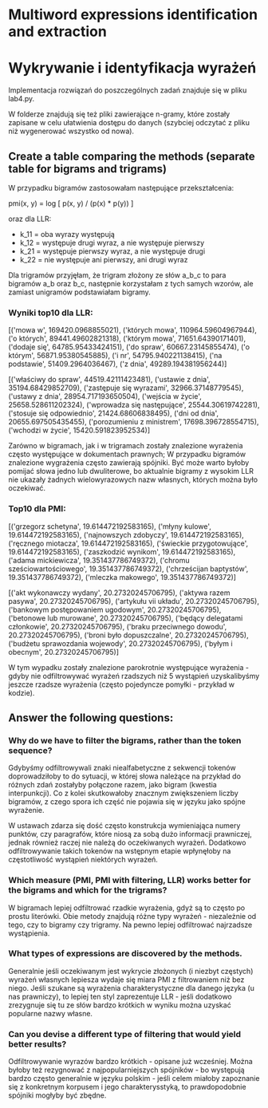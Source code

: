 # Multiword expressions identification and extraction
# Wykrywanie i identyfikacja wyrażeń 

Implementacja rozwiązań do poszczególnych zadań znajduje się w pliku lab4.py.

W folderze znajdują się też pliki zawierające n-gramy, które zostały zapisane w celu ułatwienia dostępu do danych (szybciej odczytać z pliku niż wygenerować wszystko od nowa).

## Create a table comparing the methods (separate table for bigrams and trigrams)

W przypadku bigramów zastosowałam następujące przekształcenia:

pmi(x, y) = log [ p(x, y) / (p(x) * p(y)) ] 

oraz dla LLR:

- k_11 = oba wyrazy występują
- k_12 = występuje drugi wyraz, a nie występuje pierwszy
- k_21 = występuje pierwszy wyraz, a nie występuje drugi
- k_22 = nie występuje ani pierwszy, ani drugi wyraz


Dla trigramów przyjęłam, że trigram złożony ze słów a_b_c to para bigramów a_b oraz b_c, następnie korzystałam z tych samych wzorów, ale zamiast unigramów podstawiałam bigramy. 

### Wyniki top10 dla LLR:
[('mowa w', 169420.0968855021),
 ('których mowa', 110964.59604967944),
 ('o których', 89441.49602821318),
 ('którym mowa', 71651.64390171401),
 ('dodaje się', 64785.95433424151),
 ('do spraw', 60667.23145855474),
 ('o którym', 56871.95380545885),
 ('i nr', 54795.940221138415),
 ('na podstawie', 51409.2964036467),
 ('z dnia', 49289.194381956244)]


[('właściwy do spraw', 44519.42111423481),
 ('ustawie z dnia', 35194.68429852709),
 ('zastępuje się wyrazami', 32966.37148779545),
 ('ustawy z dnia', 28954.717193650504),
 ('wejścia w życie', 25658.528611202324),
 ('wprowadza się następujące', 25544.30619742281),
 ('stosuje się odpowiednio', 21424.68606838495),
 ('dni od dnia', 20655.697505435455),
 ('porozumieniu z ministrem', 17698.396728554715),
 ('wchodzi w życie', 15420.591823952534)]
 
 Zarówno w bigramach, jak i w trigramach zostały znalezione wyrażenia często występujące w dokumentach prawnych;
 W przypadku bigramów znalezione wygrażenia często zawierają spójniki.
 Być może warto byłoby pomijać słowa jedno lub dwuliterowe, bo aktualnie bigramy z wysokim LLR nie ukazały żadnych wielowyrazowych nazw własnych, których można było oczekiwać.

### Top10 dla PMI:
[('grzegorz schetyna', 19.614472192583165),
 ('młyny kulowe', 19.614472192583165),
 ('najnowszych zdobyczy', 19.614472192583165),
 ('ręcznego miotacza', 19.614472192583165),
 ('świeckie przygotowujące', 19.614472192583165),
 ('zaszkodzić wynikom', 19.614472192583165),
 ('adama mickiewicza', 19.351437786749372),
 ('chromu sześciowartościowego', 19.351437786749372),
 ('chrześcijan baptystów', 19.351437786749372),
 ('mleczka makowego', 19.351437786749372)]


[('akt wykonawczy wydany', 20.27320245706795),
 ('aktywa razem pasywa', 20.27320245706795),
 ('artykułu vii układu', 20.27320245706795),
 ('bankowym postępowaniem ugodowym', 20.27320245706795),
 ('betonowe lub murowane', 20.27320245706795),
 ('będący delegatami członkowie', 20.27320245706795),
 ('braku przeciwnego dowodu', 20.27320245706795),
 ('broni było dopuszczalne', 20.27320245706795),
 ('budżetu sprawozdania wojewody', 20.27320245706795),
 ('byłym i obecnym', 20.27320245706795)]

W tym wypadku zostały znalezione parokrotnie występujące wyrażenia - gdyby nie odfiltrowywać wyrażeń rzadszych niż 5 wystąpień uzyskalibyśmy jeszcze rzadsze wyrażenia (często pojedyncze pomyłki - przykład w kodzie).


## Answer the following questions:

### Why do we have to filter the bigrams, rather than the token sequence?
Gdybyśmy odfiltrowywali znaki niealfabetyczne z sekwencji tokenów doprowadziłoby to do sytuacji, w której słowa należące na przykład do różnych zdań zostałyby połączone razem, jako bigram (kwestia interpunkcji).
Co z kolei skutkowałoby znacznym zwiększeniem liczby bigramów, z czego spora ich część nie pojawia się w języku jako spójne wyrażenie. 

W ustawach zdarza się dość często konstrukcja wymieniająca numery punktów, czy paragrafów, które niosą za sobą dużo informacji prawniczej, jednak również raczej nie należą do oczekiwanych wyrażeń.
Dodatkowo odfiltrowywanie takich tokenów na wstępnym etapie wpłynęłoby na częstotliwość wystąpień niektórych wyrażeń. 

### Which measure (PMI, PMI with filtering, LLR) works better for the bigrams and which for the trigrams?
W bigramach lepiej odfiltrować rzadkie wyrażenia, gdyż są to często po prostu literówki. 
Obie metody znajdują różne typy wyrażeń - niezależnie od tego, czy to bigramy czy trigramy. 
Na pewno lepiej odfiltrować najrzadsze wystąpienia.
 
### What types of expressions are discovered by the methods.
Generalnie jeśli oczekiwanym jest wykrycie złożonych (i niezbyt częstych) wyrażeń własnych lepiesza wydaje się miara PMI z filtrowaniem niż bez niego.
Jeśli szukane są wyrażenia charakterystyczne dla danego języka (u nas prawniczy), to lepiej ten styl zaprezentuje LLR - jeśli dodatkowo zrezygnuje się tu ze słów bardzo krótkich w wyniku można uzyskać popularne nazwy własne.

### Can you devise a different type of filtering that would yield better results?
Odfiltrowywanie wyrazów bardzo krótkich - opisane już wcześniej. 
Można byłoby też rezygnować z najpopularniejszych spójników - bo występują bardzo często generalnie w języku polskim - jeśli celem miałoby zapoznanie się z konkretnym korpusem i jego charakterysstyką, to prawdopodobnie spójniki mogłyby być zbędne. 

